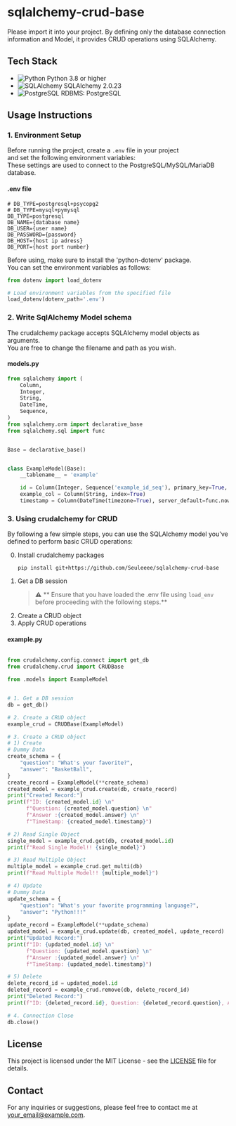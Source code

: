 # sqlalchemy-crud-base
Please import it into your project. By defining only the database connection information and Model, it provides CRUD operations using SQLAlchemy.

## Tech Stack

- ![Python](https://img.shields.io/badge/python-3.8+-blue.svg) Python 3.8 or higher
- ![SQLAlchemy](https://img.shields.io/badge/SQLAlchemy-2.0.23-green.svg) SQLAlchemy 2.0.23
- ![PostgreSQL](https://img.shields.io/badge/RDBMS-PostgreSQL-blue.svg) RDBMS: PostgreSQL

## Usage Instructions

### 1. Environment Setup

Before running the project, create a `.env` file in your project  
and set the following environment variables:  
These settings are used to connect to the PostgreSQL/MySQL/MariaDB database.

#### .env file
```
# DB_TYPE=postgresql+psycopg2
# DB_TYPE=mysql+pymysql
DB_TYPE=postgresql
DB_NAME={database name}
DB_USER={user name}
DB_PASSWORD={password}
DB_HOST={host ip adress}
DB_PORT={host port number}
```


Before using, make sure to install the 'python-dotenv' package.  
You can set the environment variables as follows:

```python
from dotenv import load_dotenv

# Load environment variables from the specified file
load_dotenv(dotenv_path='.env')
```

### 2. Write SqlAlchemy Model schema
The crudalchemy package accepts SQLAlchemy model objects as arguments.  
You are free to change the filename and path as you wish.
#### models.py

```python
from sqlalchemy import (
    Column,
    Integer,
    String,
    DateTime,
    Sequence,
)
from sqlalchemy.orm import declarative_base
from sqlalchemy.sql import func


Base = declarative_base()


class ExampleModel(Base):
    __tablename__ = 'example'

    id = Column(Integer, Sequence('example_id_seq'), primary_key=True, index=True)
    example_col = Column(String, index=True)
    timestamp = Column(DateTime(timezone=True), server_default=func.now(), index=True)
```

### 3. Using crudalchemy for CRUD

By following a few simple steps, you can use the SQLAlchemy model you've defined to perform basic CRUD operations:  

0. Install crudalchemy packages
    ```shell
    pip install git+https://github.com/Seuleeee/sqlalchemy-crud-base
    ```
1. Get a DB session
    > :warning: ** Ensure that you have loaded the .env file using `load_env` before proceeding with the following steps.**
2. Create a CRUD object
3. Apply CRUD operations

#### example.py
```python

from crudalchemy.config.connect import get_db
from crudalchemy.crud import CRUDBase

from .models import ExampleModel


# 1. Get a DB session
db = get_db()

# 2. Create a CRUD object
example_crud = CRUDBase(ExampleModel)

# 3. Create a CRUD object
# 1) Create
# Dummy Data
create_schema = {
    "question": "What's your favorite?",
    "answer": "BasketBall",
}
create_record = ExampleModel(**create_schema)
created_model = example_crud.create(db, create_record)
print("Created Record:")
print(f"ID: {created_model.id} \n"
      f"Question: {created_model.question} \n"
      f"Answer :{created_model.answer} \n"
      f"TimeStamp: {created_model.timestamp}")

# 2) Read Single Object
single_model = example_crud.get(db, created_model.id)
print(f"Read Single Model!! {single_model}")

# 3) Read Multiple Object
multiple_model = example_crud.get_multi(db)
print(f"Read Multiple Model!! {multiple_model}")

# 4) Update
# Dummy Data
update_schema = {
    "question": "What's your favorite programming language?",
    "answer": "Python!!!"
}
update_record = ExampleModel(**update_schema)
updated_model = example_crud.update(db, created_model, update_record)
print("Updated Record:")
print(f"ID: {updated_model.id} \n"
      f"Question: {updated_model.question} \n"
      f"Answer :{updated_model.answer} \n"
      f"TimeStamp: {updated_model.timestamp}")

# 5) Delete
delete_record_id = updated_model.id
deleted_record = example_crud.remove(db, delete_record_id)
print("Deleted Record:")
print(f"ID: {deleted_record.id}, Question: {deleted_record.question}, Answer: {deleted_record.answer}")

# 4. Connection Close
db.close()
```

## License

This project is licensed under the MIT License - see the [LICENSE](LICENSE) file for details.

## Contact

For any inquiries or suggestions, please feel free to contact me at [your_email@example.com](mailto:bryantjo1224@gmail.com).


